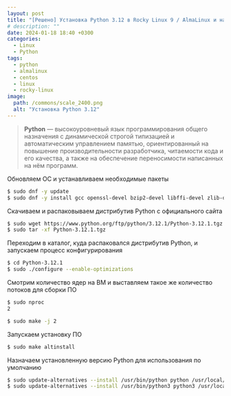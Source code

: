 ```yaml
---
layout: post
title: "[Решено] Установка Python 3.12 в Rocky Linux 9 / AlmaLinux и назначаем его для использования по умолчанию"
# description: ""
date: 2024-01-18 18:40 +0300
categories:
  - Linux
  - Python
tags:
  - python
  - almalinux
  - centos
  - linux
  - rocky-linux
image:
  path: /commons/scale_2400.png
  alt: "Установка Python 3.12"
---
```


> **Python** — высокоуровневый язык программирования общего назначения с динамической строгой типизацией и автоматическим управлением памятью, ориентированный на повышение производительности разработчика, читаемости кода и его качества, а также на обеспечение переносимости написанных на нём программ.

Обновляем ОС и устанавливаем необходимые пакеты
```sh
$ sudo dnf -y update
$ sudo dnf -y install gcc openssl-devel bzip2-devel libffi-devel zlib-devel wget make tar
```

Скачиваем и распаковываем дистрибутив Python с официального сайта
```sh
$ sudo wget https://www.python.org/ftp/python/3.12.1/Python-3.12.1.tgz
$ sudo tar -xf Python-3.12.1.tgz
```

Переходим в каталог, куда распаковался дистрибутив Python, и запускаем процесс конфигурирования
```sh
$ cd Python-3.12.1
$ sudo ./configure --enable-optimizations
```

Смотрим количество ядер на ВМ и выставляем такое же количество потоков для сборки ПО

```sh
$ sudo nproc
2

$ sudo make -j 2
```

Запускаем установку ПО
```sh
$ sudo make altinstall
```

Назначаем установленную версию Python для использования по умолчанию
```sh
$ sudo update-alternatives --install /usr/bin/python python /usr/local/bin/python3.12 20
$ sudo update-alternatives --install /usr/bin/python3 python3 /usr/local/bin/python3.12 20
```